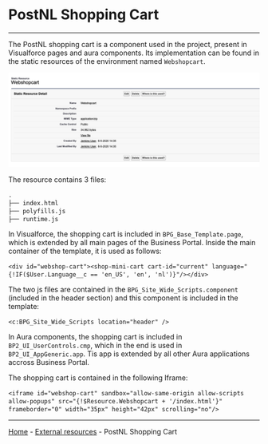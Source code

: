 # PostNL Shopping Cart

---

The PostNL shopping cart is a component used in the project, present in Visualforce pages and aura components.
Its implementation can be found in the static resources of the environment named `Webshopcart`.

![Alt Image Text](../../wiki/assets/shoppingCart1.png)

The resource contains 3 files:
```
.
├── index.html
├── polyfills.js
├── runtime.js
```

In Visualforce, the shopping cart is included in `BPG_Base_Template.page`, which is extended by all main pages of the Business Portal.
Inside the main container of the template, it is used as follows:
```
<div id="webshop-cart"><shop-mini-cart cart-id="current" language="{!IF($User.Language__c == 'en_US', 'en', 'nl')}"/></div>
```
The two js files are contained in the `BPG_Site_Wide_Scripts.component` (included in the header section) and this component is included in the template:
```
<c:BPG_Site_Wide_Scripts location="header" />
```

In Aura components, the shopping cart is included in `BP2_UI_UserControls.cmp`, which in the end is used in `BP2_UI_AppGeneric.app`.
Tis app is extended by all other Aura applications accross Business Portal. 

The shopping cart is contained in the following Iframe:
```
<iframe id="webshop-cart" sandbox="allow-same-origin allow-scripts allow-popups" src="{!$Resource.Webshopcart + '/index.html'}" frameborder="0" width="35px" height="42px" scrolling="no"/>
```


---

[Home](/wiki/Home.md) - [External resources](/wiki/external_resources/external_resources.md) - PostNL Shopping Cart
